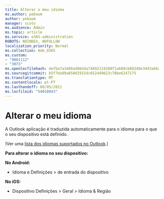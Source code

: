 ```yaml
---
title: Alterar o meu idioma
ms.author: pebaum
author: pebaum
manager: scotv
ms.audience: Admin
ms.topic: article
ms.service: o365-administration
ROBOTS: NOINDEX, NOFOLLOW
localization_priority: Normal
ms.collection: Adm_O365
ms.custom:
- "9001112"
- "3073"
ms.openlocfilehash: defba7a3408ad86d4a74892124380f1a689cb88248e3443a6ba45e040bbe11a8
ms.sourcegitcommit: b5f7da89a650d2915dc652449623c78be6247175
ms.translationtype: MT
ms.contentlocale: pt-PT
ms.lasthandoff: 08/05/2021
ms.locfileid: "54018043"
---
```

# <a name="change-my-language"></a>Alterar o meu idioma

A Outlook aplicação é traduzida automaticamente para o idioma para o que o seu dispositivo está definido. 

(Ver uma [lista dos idiomas suportados no Outlook](https://acompli.helpshift.com/a/outlook/?s=general-questions&f=in-which-languages-is-your-app-translated).) 

**Para alterar o idioma no seu dispositivo:** 

**No Android:** 

- Idioma e Definições > de entrada do dispositivo 

**No iOS:** 

- Dispositivo Definições > Geral > Idioma & Região 

